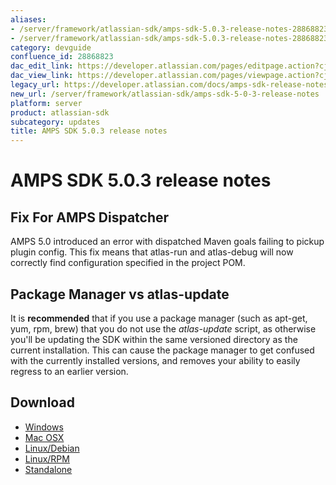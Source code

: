 ```yaml
---
aliases:
- /server/framework/atlassian-sdk/amps-sdk-5.0.3-release-notes-28868823.html
- /server/framework/atlassian-sdk/amps-sdk-5.0.3-release-notes-28868823.md
category: devguide
confluence_id: 28868823
dac_edit_link: https://developer.atlassian.com/pages/editpage.action?cjm=wozere&pageId=28868823
dac_view_link: https://developer.atlassian.com/pages/viewpage.action?cjm=wozere&pageId=28868823
legacy_url: https://developer.atlassian.com/docs/amps-sdk-release-notes/amps-sdk-5-0-3-release-notes
new_url: /server/framework/atlassian-sdk/amps-sdk-5-0-3-release-notes
platform: server
product: atlassian-sdk
subcategory: updates
title: AMPS SDK 5.0.3 release notes
---
```

# AMPS SDK 5.0.3 release notes

## Fix For AMPS Dispatcher

AMPS 5.0 introduced an error with dispatched Maven goals failing to pickup plugin config. This fix means that atlas-run and atlas-debug will now correctly find configuration specified in the project POM.

## Package Manager vs atlas-update

It is **recommended** that if you use a package manager (such as apt-get, yum, rpm, brew) that you do not use the *atlas-update* script, as otherwise you'll be updating the SDK within the same versioned directory as the current installation. This can cause the package manager to get confused with the currently installed versions, and removes your ability to easily regress to an earlier version.

## Download

-   <a href="https://marketplace.atlassian.com/plugins/atlassian-plugin-sdk-windows" class="external-link">Windows</a>
-   <a href="https://marketplace.atlassian.com/plugins/atlassian-plugin-sdk-mac" class="external-link">Mac OSX</a>
-   <a href="https://marketplace.atlassian.com/plugins/atlassian-plugin-sdk-deb" class="external-link">Linux/Debian</a>
-   <a href="https://marketplace.atlassian.com/plugins/atlassian-plugin-sdk-rpm" class="external-link">Linux/RPM</a>
-   <a href="https://marketplace.atlassian.com/plugins/atlassian-plugin-sdk-tgz" class="external-link">Standalone</a>













































































